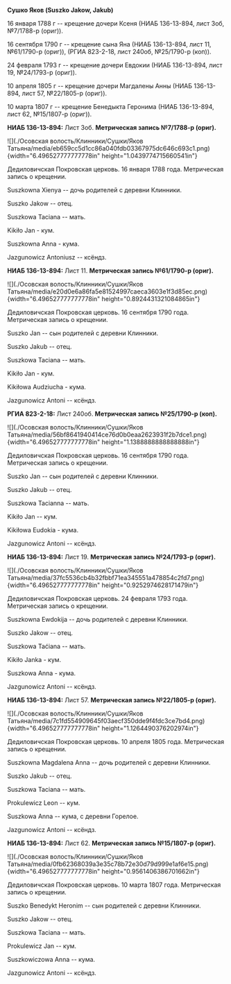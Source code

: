 **Сушко Яков (Suszko Jakow, Jakub)**

16 января 1788 г -- крещение дочери Ксеня (НИАБ 136-13-894, лист 3об,
№7/1788-р (ориг)).

16 сентября 1790 г -- крещение сына Яна (НИАБ 136-13-894, лист 11,
№61/1790-р (ориг)), (РГИА 823-2-18, лист 240об, №25/1790-р (коп)).

24 февраля 1793 г -- крещение дочери Евдокии (НИАБ 136-13-894, лист 19,
№24/1793-р (ориг)).

10 апреля 1805 г -- крещение дочери Магдалены Анны (НИАБ 136-13-894,
лист 57, №22/1805-р (ориг)).

10 марта 1807 г -- крещение Бенедыкта Геронима (НИАБ 136-13-894, лист
62, №15/1807-р (ориг)).

**НИАБ 136-13-894:** Лист 3об. **Метрическая запись №7/1788-р (ориг).**

![](./Осовская волость/Клинники/Сушки/Яков Татьяна/media/eb659cc5d1cc86a040fdb03367975dc646c693c1.png){width="6.496527777777778in"
height="1.0439774715660541in"}

Дедиловичская Покровская церковь. 16 января 1788 года. Метрическая
запись о крещении.

Suszkowna Xienya -- дочь родителей с деревни Клинники.

Suszko Jakow -- отец.

Suszkowa Taciana -- мать.

Kikiło Jan - кум.

Suszkowna Anna - кума.

Jazgunowicz Antoniusz -- ксёндз.

**НИАБ 136-13-894:** Лист 11. **Метрическая запись №61/1790-р (ориг).**

![](./Осовская волость/Клинники/Сушки/Яков Татьяна/media/e20d0e6a86fa5e81524997caeca3603e1f3d85ec.png){width="6.496527777777778in"
height="0.8924431321084865in"}

Дедиловичская Покровская церковь. 16 сентября 1790 года. Метрическая
запись о крещении.

Suszko Jan -- сын родителей с деревни Клинники.

Suszko Jakub -- отец.

Suszkowa Taciana -- мать.

Kikiło Jan - кум.

Kikiłowa Audziucha - кума.

Jazgunowicz Antoni -- ксёндз.

**РГИА 823-2-18:** Лист 240об. **Метрическая запись №25/1790-р (коп).**

![](./Осовская волость/Клинники/Сушки/Яков Татьяна/media/56bf8641940414ce76d0b0eaa2623931f2b7dce1.png){width="6.496527777777778in"
height="1.1388888888888888in"}

Дедиловичская Покровская церковь. 16 сентября 1790 года. Метрическая
запись о крещении.

Suszko Jan -- сын родителей с деревни Клинники.

Suszko Jakub -- отец.

Suszkowa Tacianna -- мать.

Kikiło Jan -- кум.

Kikiłowa Eudokia - кума.

Jazgunowicz Antoni -- ксёндз.

**НИАБ 136-13-894:** Лист 19. **Метрическая запись №24/1793-р (ориг).**

![](./Осовская волость/Клинники/Сушки/Яков Татьяна/media/37fc5536cb4b32fbbf71ea345551a478854c2fd7.png){width="6.496527777777778in"
height="0.9252974628171479in"}

Дедиловичская Покровская церковь. 24 февраля 1793 года. Метрическая
запись о крещении.

Suszkowna Ewdokija -- дочь родителей с деревни Клинники.

Suszko Jakow -- отец.

Suszkowa Taćiana -- мать.

Kikiło Janka - кум.

Suszkowa Anna - кума.

Jazgunowicz Antoni -- ксёндз.

**НИАБ 136-13-894:** Лист 57. **Метрическая запись №22/1805-р (ориг).**

![](./Осовская волость/Клинники/Сушки/Яков Татьяна/media/7c1fd554909645f03aecf350dde9f4fdc3ce7bd4.png){width="6.496527777777778in"
height="1.1264490376202974in"}

Дедиловичская Покровская церковь. 10 апреля 1805 года. Метрическая
запись о крещении.

Suszkowna Magdalena Anna -- дочь родителей с деревни Клинники.

Suszko Jakub -- отец.

Suszkowa Taciana -- мать.

Prokulewicz Leon -- кум.

Suszkowa Anna -- кума, с деревни Горелое.

Jazgunowicz Antoni -- ксёндз.

**НИАБ 136-13-894:** Лист 62. **Метрическая запись №15/1807-р (ориг).**

![](./Осовская волость/Клинники/Сушки/Яков Татьяна/media/0fb62368039a3e35c78b72e30d79d999e1af6e15.png){width="6.496527777777778in"
height="0.9561406386701662in"}

Дедиловичская Покровская церковь. 10 марта 1807 года. Метрическая запись
о крещении.

Suszko Benedykt Heronim -- сын родителей с деревни Клинники.

Suszko Jakow -- отец.

Suszkowa Taciana -- мать.

Prokulewicz Jan -- кум.

Suszkowiczowa Anna -- кума.

Jazgunowicz Antoni -- ксёндз.
